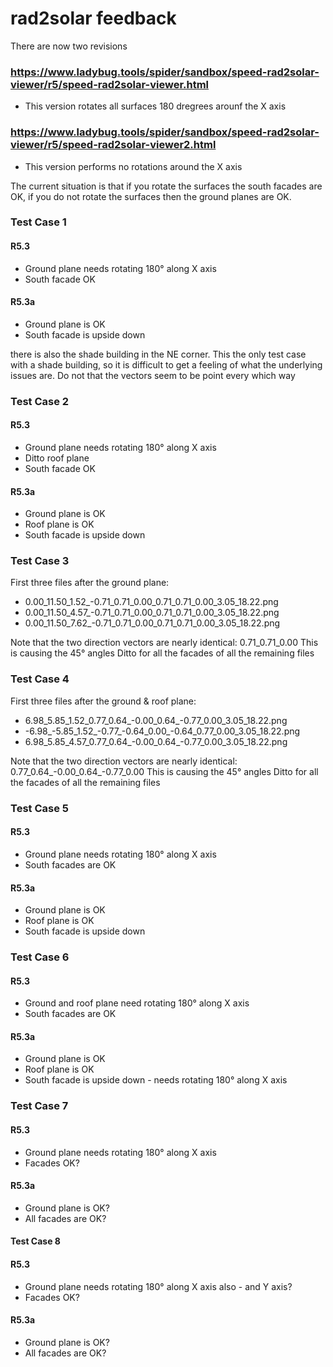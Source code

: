 # rad2solar feedback

There are now two revisions

### https://www.ladybug.tools/spider/sandbox/speed-rad2solar-viewer/r5/speed-rad2solar-viewer.html

* This version rotates all surfaces 180 dregrees arounf the X axis

### https://www.ladybug.tools/spider/sandbox/speed-rad2solar-viewer/r5/speed-rad2solar-viewer2.html

* This version performs no rotations around the X axis

The current situation is that if you rotate the surfaces the south facades are OK, if you do not rotate the surfaces then the ground planes are OK.


### Test Case 1

#### R5.3
* Ground plane needs rotating 180&deg; along X axis
* South facade OK

#### R5.3a

* Ground plane is OK
* South facade is upside down

there is also the shade building in the NE corner. This the only test case with a shade building, so it is difficult to get a feeling of what the underlying issues are. Do not that the vectors seem to be point every which way

### Test Case 2

#### R5.3

* Ground plane needs rotating 180&deg; along X axis
* Ditto roof plane
* South facade OK


#### R5.3a
* Ground plane is OK
* Roof plane is OK
* South facade is upside down


### Test Case 3

First three files after the ground plane:
* 0.00_11.50_1.52_-0.71_0.71_0.00_0.71_0.71_0.00_3.05_18.22.png
* 0.00_11.50_4.57_-0.71_0.71_0.00_0.71_0.71_0.00_3.05_18.22.png
* 0.00_11.50_7.62_-0.71_0.71_0.00_0.71_0.71_0.00_3.05_18.22.png

Note that the two direction vectors are nearly identical: 0.71_0.71_0.00
This is causing the 45&deg; angles
Ditto for all the facades of all the remaining files

### Test Case 4

First three files after the ground & roof plane:
* 6.98_5.85_1.52_0.77_0.64_-0.00_0.64_-0.77_0.00_3.05_18.22.png
* -6.98_-5.85_1.52_-0.77_-0.64_0.00_-0.64_0.77_0.00_3.05_18.22.png
* 6.98_5.85_4.57_0.77_0.64_-0.00_0.64_-0.77_0.00_3.05_18.22.png

Note that the two direction vectors are nearly identical: 0.77_0.64_-0.00_0.64_-0.77_0.00
This is causing the 45&deg; angles
Ditto for all the facades of all the remaining files

### Test Case 5

#### R5.3
* Ground plane needs rotating 180&deg; along X axis
* South facades are OK


#### R5.3a
* Ground plane is OK
* Roof plane is OK
* South facade is upside down


### Test Case 6

#### R5.3
* Ground and roof plane need rotating 180&deg; along X axis
* South facades are OK

#### R5.3a
* Ground plane is OK
* Roof plane is OK
* South facade is upside down - needs rotating 180&deg; along X axis

### Test Case 7

#### R5.3
* Ground plane needs rotating 180&deg; along X axis
* Facades OK?

#### R5.3a
* Ground plane is OK?
* All facades are OK?


#### Test Case 8

#### R5.3
* Ground plane needs rotating 180&deg; along X axis also - and Y axis?
* Facades OK?

#### R5.3a
* Ground plane is OK?
* All facades are OK?
